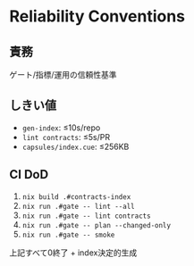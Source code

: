 # Reliability Conventions

## 責務
ゲート/指標/運用の信頼性基準

## しきい値
- `gen-index`: ≤10s/repo
- `lint contracts`: ≤5s/PR
- `capsules/index.cue`: ≤256KB

## CI DoD
1. `nix build .#contracts-index`
2. `nix run .#gate -- lint --all`
3. `nix run .#gate -- lint contracts`
4. `nix run .#gate -- plan --changed-only`
5. `nix run .#gate -- smoke`

上記すべて0終了 + index決定的生成
